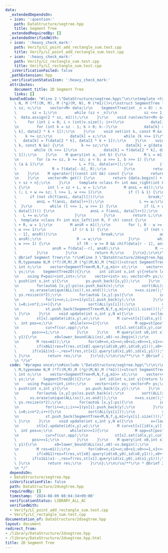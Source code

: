 ```yaml
---
data:
  _extendedDependsOn:
  - icon: ':question:'
    path: DataStructure/segtree.hpp
    title: Segment Tree
  _extendedRequiredBy: []
  _extendedVerifiedWith:
  - icon: ':heavy_check_mark:'
    path: Verify/LC_point_add_rectangle_sum.test.cpp
    title: Verify/LC_point_add_rectangle_sum.test.cpp
  - icon: ':heavy_check_mark:'
    path: Verify/LC_rectangle_sum.test.cpp
    title: Verify/LC_rectangle_sum.test.cpp
  _isVerificationFailed: false
  _pathExtension: hpp
  _verificationStatusIcon: ':heavy_check_mark:'
  attributes:
    document_title: 2D Segment Tree
    links: []
  bundledCode: "#line 2 \"DataStructure/segtree.hpp\"\n\r\ntemplate <typename M, typename\
    \ N, M (*f)(M, M), M (*g)(M, N), M (*m1)()>\r\nstruct SegmentTree {\r\n    int\
    \ sz, n;\r\n    vector<M> data;\r\n    SegmentTree(int _n = 0) : n(_n) {\r\n \
    \       sz = 1;\r\n        while (sz < _n)\r\n            sz <<= 1;\r\n      \
    \  data.assign(2 * sz, m1());\r\n    }\r\n    void run(vector<M> &v) {\r\n   \
    \     for (int i = 0; i < (int)v.size(); i++)\r\n            data[i + sz] = v[i];\r\
    \n        for (int k = sz - 1; k > 0; k--)\r\n            data[k] = f(data[2 *\
    \ k], data[2 * k + 1]);\r\n    }\r\n    void set(int k, const M &x) {\r\n    \
    \    k += sz;\r\n        data[k] = x;\r\n        while (k >>= 1)\r\n         \
    \   data[k] = f(data[2 * k], data[2 * k + 1]);\r\n    }\r\n    void update(int\
    \ k, const N &x) {\r\n        k += sz;\r\n        data[k] = g(data[k], x);\r\n\
    \        while (k >>= 1)\r\n            data[k] = f(data[2 * k], data[2 * k +\
    \ 1]);\r\n    }\r\n    M query(int a, int b) {\r\n        M L = m1(), R = m1();\r\
    \n        for (a += sz, b += sz; a < b; a >>= 1, b >>= 1) {\r\n            if\
    \ (a & 1)\r\n                L = f(L, data[a++]);\r\n            if (b & 1)\r\n\
    \                R = f(data[--b], R);\r\n        }\r\n        return f(L, R);\r\
    \n    }\r\n    M operator[](const int &k) const {\r\n        return data[k + sz];\r\
    \n    }\r\n    vector<M> get() {\r\n        return {data.begin() + sz, data.begin()\
    \ + sz + n};\r\n    }\r\n    template <class F> int max_right(int L, F ch) const\
    \ {\r\n        int l = sz + L, w = 1;\r\n        M ansL = m1();\r\n        for\
    \ (; L + w <= sz; l >>= 1, w <<= 1)\r\n            if (l & 1) {\r\n          \
    \      if (not ch(f(ansL, data[l])))\r\n                    break;\r\n       \
    \         ansL = f(ansL, data[l++]);\r\n                L += w;\r\n          \
    \  }\r\n        while (l <<= 1, w >>= 1) {\r\n            if (L + w <= sz && ch(f(ansL,\
    \ data[l]))) {\r\n                ansL = f(ansL, data[l++]);\r\n             \
    \   L += w;\r\n            }\r\n        }\r\n        return L;\r\n    }\r\n  \
    \  template <class F> int min_left(int R, F ch) const {\r\n        int r = sz\
    \ + R, w = 1;\r\n        M ansR = m1();\r\n        for (; R - w >= 0; r >>= 1,\
    \ w <<= 1)\r\n            if (r & 1) {\r\n                if (not ch(f(data[r\
    \ - 1], ansR)))\r\n                    break;\r\n                ansR = f(data[--r],\
    \ ansR);\r\n                R -= w;\r\n            }\r\n        while (r <<= 1,\
    \ w >>= 1) {\r\n            if (R - w >= 0 && ch(f(data[r - 1], ansR))) {\r\n\
    \                ansR = f(data[--r], ansR);\r\n                R -= w;\r\n   \
    \         }\r\n        }\r\n        return R;\r\n    }\r\n};\r\n\r\n/**\r\n *\
    \ @brief Segment Tree\r\n */\n#line 3 \"DataStructure/2dsegtree.hpp\"\n\r\ntemplate<typename\
    \ M,typename N,M (*f)(M,M),M (*g)(M,N),M (*m1)()>struct SegmentTree2D{\r\n   \
    \ int n;\r\n    vector<SegmentTree<M,N,f,g,m1>> st;\r\n    vector<vector<int>>\
    \ ys;\r\n    SegmentTree2D(){}\r\n    int id(int x,int y){return lower_bound(ALL(ys[x]),y)-ys[x].begin();}\r\
    \n    using P=pair<int,int>;\r\n    vector<int> xs; vector<P> ps;\r\n    void\
    \ push(int x,int y){\r\n        ps.push_back({x,y});\r\n    }\r\n    void init(){\r\
    \n        for(auto& [x,y]:ps)xs.push_back(x);\r\n        sort(ALL(xs));\r\n  \
    \      xs.erase(unique(ALL(xs)),xs.end());\r\n        n=xs.size();\r\n       \
    \ ys.resize(n*2);\r\n        for(auto& [x,y]:ps){\r\n            int i=lower_bound(ALL(xs),x)-xs.begin();\r\
    \n            for(i+=n;i;i>>=1)ys[i].push_back(y);\r\n        }\r\n        for(int\
    \ i=0;i<n*2;i++){\r\n            sort(ALL(ys[i]));\r\n            ys[i].erase(unique(ALL(ys[i])),ys[i].end());\r\
    \n            st.push_back(SegmentTree<M,N,f,g,m1>(ys[i].size()));\r\n       \
    \ }\r\n    }\r\n    void update(int x,int y,N w){\r\n        x=(lower_bound(ALL(xs),x)-xs.begin())+n;\r\
    \n        st[x].update(id(x,y),w);\r\n        M cur=st[x][id(x,y)];\r\n      \
    \  int pos=x;\r\n        while(x>>=1){\r\n            M opp=st[pos^1].query(id(pos^1,y),id(pos^1,y+1));\r\
    \n            cur=f(cur,opp);\r\n            st[x].set(id(x,y),cur);\r\n     \
    \       pos>>=1;\r\n        }\r\n    }\r\n    M query(int x0,int x1,int y0,int\
    \ y1){\r\n        x0=lower_bound(ALL(xs),x0)-xs.begin();\r\n        x1=lower_bound(ALL(xs),x1)-xs.begin();\r\
    \n        M res=m1();\r\n        for(x0+=n,x1+=n;x0<x1;x0>>=1,x1>>=1){\r\n   \
    \         if(x0&1)res=f(res,st[x0].query(id(x0,y0),id(x0,y1))),x0++;\r\n     \
    \       if(x1&1)x1--,res=f(res,st[x1].query(id(x1,y0),id(x1,y1)));\r\n       \
    \ }\r\n        return res;\r\n    }\r\n};\r\n\r\n/**\r\n * @brief 2D Segment Tree\r\
    \n */\n"
  code: "#pragma once\r\n#include \"DataStructure/segtree.hpp\"\r\n\r\ntemplate<typename\
    \ M,typename N,M (*f)(M,M),M (*g)(M,N),M (*m1)()>struct SegmentTree2D{\r\n   \
    \ int n;\r\n    vector<SegmentTree<M,N,f,g,m1>> st;\r\n    vector<vector<int>>\
    \ ys;\r\n    SegmentTree2D(){}\r\n    int id(int x,int y){return lower_bound(ALL(ys[x]),y)-ys[x].begin();}\r\
    \n    using P=pair<int,int>;\r\n    vector<int> xs; vector<P> ps;\r\n    void\
    \ push(int x,int y){\r\n        ps.push_back({x,y});\r\n    }\r\n    void init(){\r\
    \n        for(auto& [x,y]:ps)xs.push_back(x);\r\n        sort(ALL(xs));\r\n  \
    \      xs.erase(unique(ALL(xs)),xs.end());\r\n        n=xs.size();\r\n       \
    \ ys.resize(n*2);\r\n        for(auto& [x,y]:ps){\r\n            int i=lower_bound(ALL(xs),x)-xs.begin();\r\
    \n            for(i+=n;i;i>>=1)ys[i].push_back(y);\r\n        }\r\n        for(int\
    \ i=0;i<n*2;i++){\r\n            sort(ALL(ys[i]));\r\n            ys[i].erase(unique(ALL(ys[i])),ys[i].end());\r\
    \n            st.push_back(SegmentTree<M,N,f,g,m1>(ys[i].size()));\r\n       \
    \ }\r\n    }\r\n    void update(int x,int y,N w){\r\n        x=(lower_bound(ALL(xs),x)-xs.begin())+n;\r\
    \n        st[x].update(id(x,y),w);\r\n        M cur=st[x][id(x,y)];\r\n      \
    \  int pos=x;\r\n        while(x>>=1){\r\n            M opp=st[pos^1].query(id(pos^1,y),id(pos^1,y+1));\r\
    \n            cur=f(cur,opp);\r\n            st[x].set(id(x,y),cur);\r\n     \
    \       pos>>=1;\r\n        }\r\n    }\r\n    M query(int x0,int x1,int y0,int\
    \ y1){\r\n        x0=lower_bound(ALL(xs),x0)-xs.begin();\r\n        x1=lower_bound(ALL(xs),x1)-xs.begin();\r\
    \n        M res=m1();\r\n        for(x0+=n,x1+=n;x0<x1;x0>>=1,x1>>=1){\r\n   \
    \         if(x0&1)res=f(res,st[x0].query(id(x0,y0),id(x0,y1))),x0++;\r\n     \
    \       if(x1&1)x1--,res=f(res,st[x1].query(id(x1,y0),id(x1,y1)));\r\n       \
    \ }\r\n        return res;\r\n    }\r\n};\r\n\r\n/**\r\n * @brief 2D Segment Tree\r\
    \n */"
  dependsOn:
  - DataStructure/segtree.hpp
  isVerificationFile: false
  path: DataStructure/2dsegtree.hpp
  requiredBy: []
  timestamp: '2024-08-09 08:04:34+09:00'
  verificationStatus: LIBRARY_ALL_AC
  verifiedWith:
  - Verify/LC_point_add_rectangle_sum.test.cpp
  - Verify/LC_rectangle_sum.test.cpp
documentation_of: DataStructure/2dsegtree.hpp
layout: document
redirect_from:
- /library/DataStructure/2dsegtree.hpp
- /library/DataStructure/2dsegtree.hpp.html
title: 2D Segment Tree
---
```

